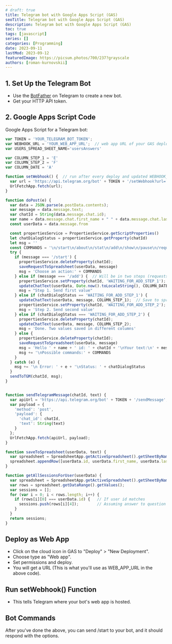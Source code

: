 ```yaml
---
# draft: true
title: Telegram bot with Google Apps Script (GAS)
seoTitle: Telegram bot with Google Apps Script (GAS)
description: Telegram bot with Google Apps Script (GAS)
toc: true
tags: [javascript]
series: []
categories: [Programming]
date: 2023-09-11
lastMod: 2023-09-12
featuredImage: https://picsum.photos/700/237?grayscale
authors: [roman-kurnovskii]
---
```



## 1. Set Up the Telegram Bot

- Use the [BotFather](https://t.me/botfather) on Telegram to create a new bot.
- Get your HTTP API token.

## 2. Google Apps Script Code

Google Apps Script for a Telegram bot:

```js
var TOKEN = 'YOUR_TELEGRAM_BOT_TOKEN'; 
var WEBHOOK_URL = 'YOUR_WEB_APP_URL';  // web app URL of your GAS deployment.
var USERS_SPREAD_SHEET_NAME='usersAnswers'

var COLUMN_STEP_1 = 'E'
var COLUMN_STEP_2 = 'F'
var COLUMN_DATE = 'A'

function setWebhook() {  // run after every deploy and updated WEBHOOK_URL
  var url = 'https://api.telegram.org/bot' + TOKEN + '/setWebhook?url=' + WEBHOOK_URL;
  UrlFetchApp.fetch(url);
}

function doPost(e) {
  var data = JSON.parse(e.postData.contents);
  var message = data.message.text;
  var chatId = String(data.message.chat.id);
  var name = data.message.chat.first_name + " " + data.message.chat.last_name;
  const userData = data.message.from

  const propertiesService = PropertiesService.getScriptProperties()
  let chatDialogStatus = propertiesService.getProperty(chatId)
  let msg = ''
  const COMMANDS = '\n/start\n/about\n/stat\n/add\n/show\n/pause\n/request'
  try {
    if (message === '/start') {
      propertiesService.deleteProperty(chatId);
      saveRequestToSpreadsheet(userData, message)
      msg = 'Choose an action:' + COMMANDS
    } else if (message === '/add') {  // Will be in two steps (requests from user)
      propertiesService.setProperty(chatId, 'WAITING_FOR_ADD_STEP_1');
      updateChatText(userData, Date.now().toLocaleString(), COLUMN_DATE);
      msg = "Step 1. Send first value"
    } else if (chatDialogStatus == 'WAITING_FOR_ADD_STEP_1') {
      updateChatText(userData, message, COLUMN_STEP_1);  // Save to spreadsheet
      propertiesService.setProperty(chatId, 'WAITING_FOR_ADD_STEP_2');
      msg = 'Step 2. Send second value'
    } else if (chatDialogStatus === 'WAITING_FOR_ADD_STEP_2') {
      propertiesService.deleteProperty(chatId);
      updateChatText(userData, message, COLUMN_STEP_2);
      msg = 'Done. Two values saved in different columns'
    } else {
      propertiesService.deleteProperty(chatId);
      saveRequestToSpreadsheet(userData, message)
      msg = 'Hello ' + name + ' id: ' + chatId + '\nYour text:\n' + message
      msg += '\nPossible commands:' + COMMANDS
    }
  } catch (e) {
    msg += '\n Error: ' + e + '\nStatus: ' + chatDialogStatus
  }
  sendToTGM(chatId, msg);
}


function sendTelegramMessage(chatId, text) {
  var apiUrl = 'https://api.telegram.org/bot' + TOKEN + '/sendMessage';
  var payload = {
    'method': 'post',
    'payload': {
      'chat_id': chatId,
      'text': String(text)
    }
  };
  UrlFetchApp.fetch(apiUrl, payload);
}

function saveToSpreadsheet(userData, text) {
  var spreadsheet = SpreadsheetApp.getActiveSpreadsheet().getSheetByName(USERS_SPREAD_SHEET_NAME);
  spreadsheet.appendRow([userData.id, userData.first_name, userData.last_name, userData.username, text]);
}

function getAllSessionsForUser(userData) {
  var spreadsheet = SpreadsheetApp.getActiveSpreadsheet().getSheetByName(USERS_SPREAD_SHEET_NAME);
  var rows = spreadsheet.getDataRange().getValues();
  var sessions = [];
  for (var i = 0; i < rows.length; i++) {
    if (rows[i][0] === userData.id) {   // If user id matches
      sessions.push(rows[i][4]);        // Assuming answer to question 1 is in the 5th column
    }
  }
  return sessions;
}
```

## Deploy as Web App

- Click on the cloud icon in GAS to "Deploy" > "New Deployment".
- Choose type as "Web app".
- Set permissions and deploy.
- You will get a URL (This is what you'll use as WEB_APP_URL in the above code).

## Run setWebhook() Function

- This tells Telegram where your bot's web app is hosted.

## Bot Commands

After you've done the above, you can send /start to your bot, and it should respond with the options.
